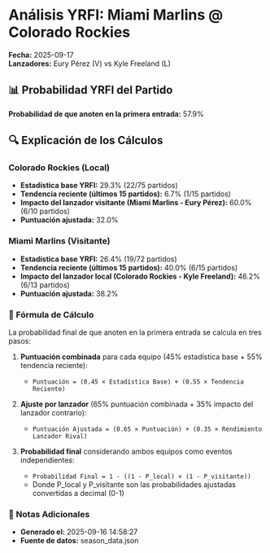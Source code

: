 # Análisis YRFI: Miami Marlins @ Colorado Rockies

**Fecha:** 2025-09-17  
**Lanzadores:** Eury Pérez (V) vs Kyle Freeland (L)

## 📊 Probabilidad YRFI del Partido

**Probabilidad de que anoten en la primera entrada:** 57.9%

## 🔍 Explicación de los Cálculos

### Colorado Rockies (Local)
- **Estadística base YRFI:** 29.3% (22/75 partidos)
- **Tendencia reciente (últimos 15 partidos):** 6.7% (1/15 partidos)
- **Impacto del lanzador visitante (Miami Marlins - Eury Pérez):** 60.0% (6/10 partidos)
- **Puntuación ajustada:** 32.0%

### Miami Marlins (Visitante)
- **Estadística base YRFI:** 26.4% (19/72 partidos)
- **Tendencia reciente (últimos 15 partidos):** 40.0% (6/15 partidos)
- **Impacto del lanzador local (Colorado Rockies - Kyle Freeland):** 46.2% (6/13 partidos)
- **Puntuación ajustada:** 38.2%

### 📝 Fórmula de Cálculo

La probabilidad final de que anoten en la primera entrada se calcula en tres pasos:

1. **Puntuación combinada** para cada equipo (45% estadística base + 55% tendencia reciente):
   - `Puntuación = (0.45 × Estadística Base) + (0.55 × Tendencia Reciente)`

2. **Ajuste por lanzador** (65% puntuación combinada + 35% impacto del lanzador contrario):
   - `Puntuación Ajustada = (0.65 × Puntuación) + (0.35 × Rendimiento Lanzador Rival)`

3. **Probabilidad final** considerando ambos equipos como eventos independientes:
   - `Probabilidad Final = 1 - ((1 - P_local) × (1 - P_visitante))`
   - Donde P_local y P_visitante son las probabilidades ajustadas convertidas a decimal (0-1)

### 📌 Notas Adicionales

- **Generado el:** 2025-09-16 14:58:27
- **Fuente de datos:** season_data.json
